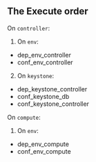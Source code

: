## The Execute order

On `controller`:
1. On `env`:
  + dep_env_controller
  + conf_env_controller
2. On `keystone`:
  + dep_keystone_controller
  + conf_keystone_db
  + conf_keystone_controller

On `compute`:
1. On `env`:
  + dep_env_compute
  + conf_env_compute

